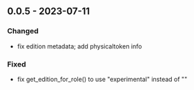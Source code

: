 ## 0.0.5 - 2023-07-11

### Changed

* fix edition metadata; add physicaltoken info
### Fixed

* fix get_edition_for_role() to use "experimental" instead of ""